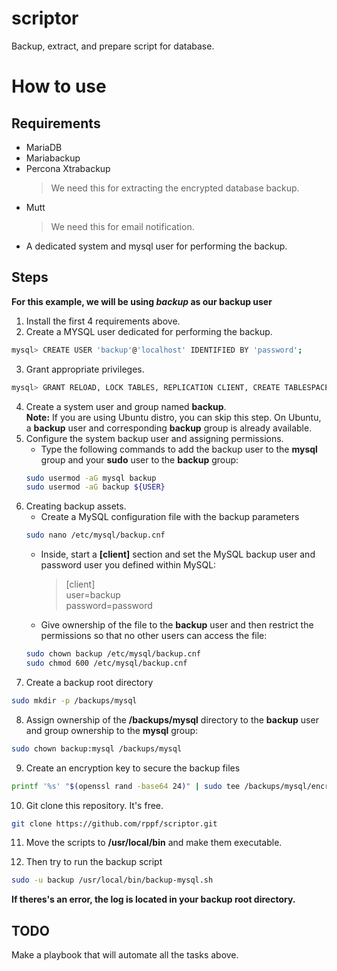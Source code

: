 # scriptor
Backup, extract, and prepare script for database.


# How to use

## Requirements
- MariaDB
- Mariabackup
- Percona Xtrabackup
    > We need this for extracting the encrypted database backup.
- Mutt
    > We need this for email notification.
- A dedicated system and mysql user for performing the backup.

## Steps
**For this example, we will be using *backup* as our backup user**
1. Install the first 4 requirements above.
2. Create a MYSQL user dedicated for performing the backup.
```sh
mysql> CREATE USER 'backup'@'localhost' IDENTIFIED BY 'password'; 
```
3. Grant appropriate privileges.
```sh
mysql> GRANT RELOAD, LOCK TABLES, REPLICATION CLIENT, CREATE TABLESPACE, PROCESS, SUPER, CREATE, INSERT, SELECT ON *.* TO 'backup'@'localhost';
```
4. Create a system user and group named **backup**.\
**Note:** If you are using Ubuntu distro, you can skip this step. On Ubuntu, a **backup** user and corresponding **backup** group is already available.
5. Configure the system backup user and assigning permissions.
    - Type the following commands to add the backup user to the **mysql** group and your **sudo** user to the **backup** group:
    ```sh
    sudo usermod -aG mysql backup
    sudo usermod -aG backup ${USER}
    ```
6. Creating backup assets.
    - Create a MySQL configuration file with the backup parameters
    ```sh
    sudo nano /etc/mysql/backup.cnf
    ```
    - Inside, start a **[client]** section and set the MySQL backup user and password user you defined within MySQL:
        >[client]\
        >user=backup\
        >password=password

    - Give ownership of the file to the **backup** user and then restrict the permissions so that no other users can access the file:
    ```sh
    sudo chown backup /etc/mysql/backup.cnf
    sudo chmod 600 /etc/mysql/backup.cnf
    ```
7. Create a backup root directory
```sh
sudo mkdir -p /backups/mysql
```
8. Assign ownership of the **/backups/mysql** directory to the **backup** user and group ownership to the **mysql** group:
```sh
sudo chown backup:mysql /backups/mysql
```
9. Create an encryption key to secure the backup files
```sh
printf '%s' "$(openssl rand -base64 24)" | sudo tee /backups/mysql/encryption_key && echo
```
10. Git clone this repository. It's free.
```sh
git clone https://github.com/rppf/scriptor.git
```
11. Move the scripts to **/usr/local/bin** and make them executable.

12. Then try to run the backup script
```sh
sudo -u backup /usr/local/bin/backup-mysql.sh
```

**If theres's an error, the log is located in your backup root directory.**

## TODO
Make a playbook that will automate all the tasks above.
